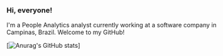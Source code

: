 ### Hi, everyone!

I'm a People Analytics analyst currently working at a software company in Campinas, Brazil. Welcome to my GitHub!

[![Anurag's GitHub stats](https://github-readme-stats.vercel.app/api?username=higor-gomes93)]
